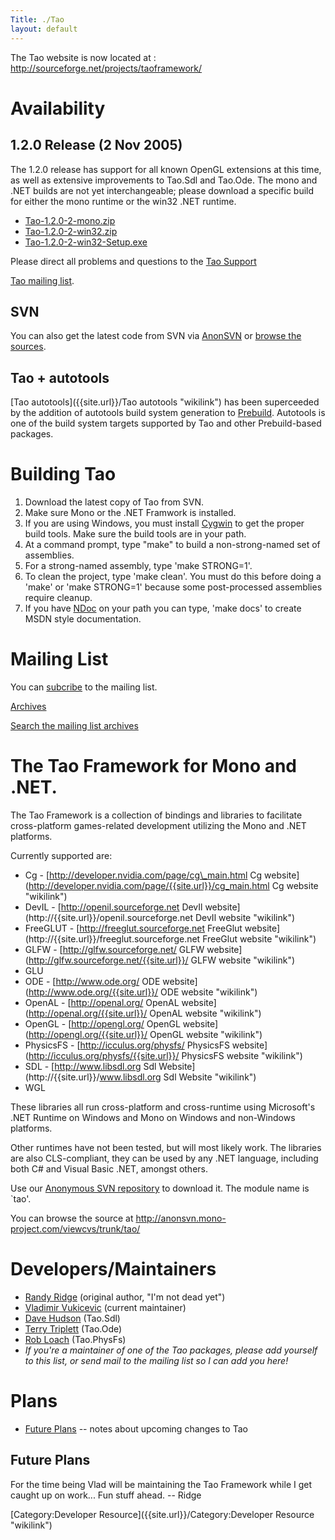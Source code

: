 ```yaml
---
Title: ./Tao
layout: default
---
```


The Tao website is now located at :
[<http://sourceforge.net/projects/taoframework/>](http://sourceforge.net/projects/taoframework/)

Availability
============

1.2.0 Release (2 Nov 2005)
--------------------------

The 1.2.0 release has support for all known OpenGL extensions at this
time, as well as extensive improvements to Tao.Sdl and Tao.Ode. The mono
and .NET builds are not yet interchangeable; please download a specific
build for either the mono runtime or the win32 .NET runtime.

-   [Tao-1.2.0-2-mono.zip](http://www.go-mono.com/tao/1.2.0/Tao-1.2.0-2-mono.zip)
-   [Tao-1.2.0-2-win32.zip](http://www.go-mono.com/tao/1.2.0/Tao-1.2.0-2-win32.zip)
-   [Tao-1.2.0-2-win32-Setup.exe](http://www.go-mono.com/tao/1.2.0/Tao-1.2.0-2-win32-Setup.exe)

Please direct all problems and questions to the [Tao
Support](http://sourceforge.net/projects/taoframework/support/)

[Tao mailing list](http://galactus.ximian.com/pipermail/tao-list/).

SVN
---

You can also get the latest code from SVN via
[AnonSVN]({{site.url}}/AnonSVN "wikilink") or [browse the
sources](http://anonsvn.mono-project.com/viewvc/trunk/tao/).

Tao + autotools
---------------

[Tao autotools]({{site.url}}/Tao autotools "wikilink") has been superceeded by the
addition of autotools build system generation to
[Prebuild]({{site.url}}/Prebuild "wikilink"). Autotools is one of the build system
targets supported by Tao and other Prebuild-based packages.

Building Tao
============

1.  Download the latest copy of Tao from SVN.
2.  Make sure Mono or the .NET Framwork is installed.
3.  If you are using Windows, you must install
    [Cygwin](http://www.cygwin.com) to get the proper build tools. Make
    sure the build tools are in your path.
4.  At a command prompt, type "make" to build a non-strong-named set of
    assemblies.
5.  For a strong-named assembly, type 'make STRONG=1'.
6.  To clean the project, type 'make clean'. You must do this before
    doing a 'make' or 'make STRONG=1' because some post-processed
    assemblies require cleanup.
7.  If you have [NDoc](http://ndoc.sourceforge.net) on your path you can
    type, 'make docs' to create MSDN style documentation.

Mailing List
============

You can [subcribe](http://galactus.ximian.com/mailman/listinfo/tao-list)
to the mailing list.

[Archives](http://galactus.ximian.com/pipermail/tao-list/)

[Search the mailing list
archives](http://www.google.com/search?hl=en&q=site%3Agalactus.ximian.com+Tao)

The Tao Framework for Mono and .NET.
====================================

The Tao Framework is a collection of bindings and libraries to
facilitate cross-platform games-related development utilizing the Mono
and .NET platforms.

Currently supported are:

-   Cg - [http://developer.nvidia.com/page/cg\_main.html Cg
    website](http://developer.nvidia.com/page/{{site.url}}/cg_main.html Cg website "wikilink")
-   DevIL - [http://openil.sourceforge.net DevIl
    website](http://{{site.url}}/openil.sourceforge.net DevIl website "wikilink")
-   FreeGLUT - [http://freeglut.sourceforge.net FreeGlut
    website](http://{{site.url}}/freeglut.sourceforge.net FreeGlut website "wikilink")
-   GLFW - [http://glfw.sourceforge.net/ GLFW
    website](http://glfw.sourceforge.net/{{site.url}}/ GLFW website "wikilink")
-   GLU
-   ODE - [http://www.ode.org/ ODE
    website](http://www.ode.org/{{site.url}}/ ODE website "wikilink")
-   OpenAL - [http://openal.org/ OpenAL
    website](http://openal.org/{{site.url}}/ OpenAL website "wikilink")
-   OpenGL - [http://opengl.org/ OpenGL
    website](http://opengl.org/{{site.url}}/ OpenGL website "wikilink")
-   PhysicsFS - [http://icculus.org/physfs/ PhysicsFS
    website](http://icculus.org/physfs/{{site.url}}/ PhysicsFS website "wikilink")
-   SDL - [http://www.libsdl.org Sdl
    Website](http://{{site.url}}/www.libsdl.org Sdl Website "wikilink")
-   WGL

These libraries all run cross-platform and cross-runtime using
Microsoft's .NET Runtime on Windows and Mono on Windows and non-Windows
platforms.

Other runtimes have not been tested, but will most likely work. The
libraries are also CLS-compliant, they can be used by any .NET language,
including both C\# and Visual Basic .NET, amongst others.

Use our [Anonymous SVN repository]({{site.url}}/AnonSVN "wikilink") to download it.
The module name is \`tao'.

You can browse the source at
[<http://anonsvn.mono-project.com/viewcvs/trunk/tao/>]({{site.url}}/ViewCVS "wikilink")

Developers/Maintainers
======================

-   [Randy Ridge]({{site.url}}/RandyRidge "wikilink") (original author, "I'm not dead
    yet")
-   [Vladimir Vukicevic]({{site.url}}/VladimirVukicevic "wikilink") (current
    maintainer)
-   [Dave Hudson]({{site.url}}/DaveHudson "wikilink") (Tao.Sdl)
-   [Terry Triplett]({{site.url}}/TerryTriplett "wikilink") (Tao.Ode)
-   [Rob Loach]({{site.url}}/RobLoach "wikilink") (Tao.PhysFs)
-   *If you're a maintainer of one of the Tao packages, please add
    yourself to this list, or send mail to the mailing list so I can add
    you here!*

Plans
=====

-   [Future Plans]({{site.url}}/Tao:FuturePlans "wikilink") -- notes about upcoming
    changes to Tao

Future Plans
------------

For the time being Vlad will be maintaining the Tao Framework while I
get caught up on work... Fun stuff ahead. -- Ridge

[Category:Developer Resource]({{site.url}}/Category:Developer Resource "wikilink")
